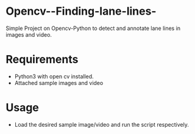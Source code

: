 # Opencv--Finding-lane-lines-

Simple Project on Opencv-Python to detect and annotate lane lines in images and video. 

# Requirements
* Python3 with open cv installed. 
* Attached sample images and video

# Usage
* Load the desired sample image/video and run the script respectively. 
